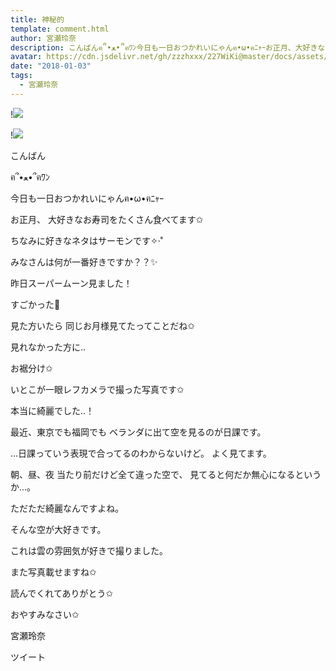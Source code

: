 ```yaml
---
title: 神秘的
template: comment.html
author: 宮瀬玲奈
description: こんばんฅ՞•ﻌ•՞ฅﾜﾝ今日も一日おつかれいにゃんฅ•ω•ฅﾆｬｰお正月、大好きなお寿司をたくさん食べてます✩ちなみに好きなネタはサーモンです✧‧˚ みなさんは何が一番好...
avatar: https://cdn.jsdelivr.net/gh/zzzhxxx/227WiKi@master/docs/assets/photo/avatar/reina.jpg
date: "2018-01-03"
tags:
  - 宮瀬玲奈
---
```


!![](https://cdn.jsdelivr.net/gh/227WiKi/227WiKi-image@master/blog-image/reina-2018-01-03_1.jpg)

!![](https://cdn.jsdelivr.net/gh/227WiKi/227WiKi-image@master/blog-image/reina-2018-01-03_2.jpg)



  こんばん

ฅ՞•ﻌ•՞ฅﾜﾝ





今日も一日おつかれいにゃんฅ•ω•ฅﾆｬｰ





お正月、
大好きなお寿司をたくさん食べてます✩


ちなみに好きなネタはサーモンです✧‧˚




みなさんは何が一番好きですか？？✨














昨日スーパームーン見ました！

すごかった🌝




見た方いたら
同じお月様見てたってことだね✩











見れなかった方に..



お裾分け✩









いとこが一眼レフカメラで撮った写真です✩


本当に綺麗でした..！














最近、東京でも福岡でも
ベランダに出て空を見るのが日課です。


...日課っていう表現で合ってるのわからないけど。
よく見てます。




朝、昼、夜
当たり前だけど全て違った空で、
見てると何だか無心になるというか...。


ただただ綺麗なんですよね。




そんな空が大好きです。










これは雲の雰囲気が好きで撮りました。




また写真載せますね✩







読んでくれてありがとう✩




おやすみなさい✩



宮瀬玲奈


ツイート



